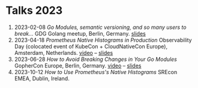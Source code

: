# Talks 2023

1. 2023-02-08 _Go Modules, semantic versioning, and so many users to break…_ GDG Golang meetup, Berlin, Germany. [slides](https://docs.google.com/presentation/d/1ZB45q-8dK0wIFYKiktLCiIZG8wOn9sJ6H8a-3Q6RHTI/edit?usp=sharing)
1. 2023-04-18 _Prometheus Native Histograms in Production_ Observability Day (colocated event of KubeCon + CloudNativeCon Europe), Amsterdam, Netherlands. [video](https://youtu.be/TgINvIK9SYc) – [slides](https://docs.google.com/presentation/d/1NnVPI9eQ4nj_0S-nB7O-u1_R6DA24wa2p2q4AIbTWag/edit?usp=sharing)
1. 2023-06-28 _How to Avoid Breaking Changes in Your Go Modules_ GopherCon Europe, Berlin, Germany. [video](https://www.youtube.com/watch?v=8WnVLmNO8iY) – [slides](https://docs.google.com/presentation/d/129p1GxSngCsPUKBIy_IxzQAOwNh_EPzu5NzJuzLYdnk/edit?usp=sharing)
1. 2023-10-12 _How to Use Prometheus's Native Histograms_ SREcon EMEA, Dublin, Ireland.
